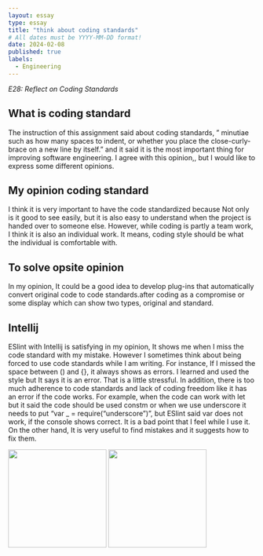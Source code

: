 ```yaml
---
layout: essay
type: essay
title: "think about coding standards"
# All dates must be YYYY-MM-DD format!
date: 2024-02-08
published: true
labels:
  - Engineering
---
```

*E28: Reflect on Coding Standards*

## What is coding standard 

The instruction of this assignment said about coding standards, ” minutiae such as how many spaces to indent, or whether you place the close-curly-brace on a new line by itself.” and it said it is the most important thing for improving software engineering. I agree with this opinion,, but I would like to express some different opinions.

## My opinion  coding standard 

I think it is very important to have the code standardized because Not only is it good to see easily, but it is also easy to understand when the project is handed over to someone else. However, while coding is partly a team work, I think it is also an individual work. It means, coding style should be what the individual is comfortable with.

## To solve opsite opinion

In my opinion, It could be a good idea to develop plug-ins that automatically convert original code to code standards.after coding as a compromise or some display which can show two types, original and standard.

## Intellij

ESlint with Intellij is satisfying in my opinion, It shows me when I miss the code standard with my mistake. However I sometimes think about being forced to use code standards while I am writing. For instance, If I missed the space between () and {}, it always shows as errors. I learned and used the style but It says it is an error. That is a little stressful. In addition, there is too much adherence to code standards and lack of coding freedom like it has an error if the code works. For example, when the code can work with let but it said the code should be used constm or when we use underscore it needs to put “var _ = require(“underscore”)”, but ESlint said var does not work, if the console shows correct.
It is a bad point that I feel while I use it. On the other hand, It is very useful to find mistakes and it  suggests how to fix them. 
<div class="text-center p-4">
  <img width="200px" 
       src="../img/errorexample.jpg" 
       class="img-thumbnail" >
  <img width="200px" 
       src="../img/errorexample2.jpeg" 
       class="img-thumbnail" >
</div>
